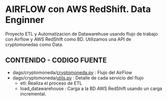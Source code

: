 # AIRFLOW con AWS RedShift. Data Enginner

Proyecto ETL y Automatizacion de Datawarehuse usando flujo de trabajo con Airflow y AWS RedShift como BD. Utilizamos una API de cryptomonedas como Data.

## CONTENIDO - CODIGO FUENTE

- dags/cryptomoneda/[cryptomoneda.py](dags/cryptomoneda/cryptomoneda.py) : Flujo del AirFlow
- dags/cryptomoneda/[utils.py](dags/cryptomoneda/utils.py) : Detalle de cada servicio del flujo
  * etl: Realiza el proceso de ETL
  * load_datawarehouse : Carga a la BD AWS RedShift usando un carga incremental.
